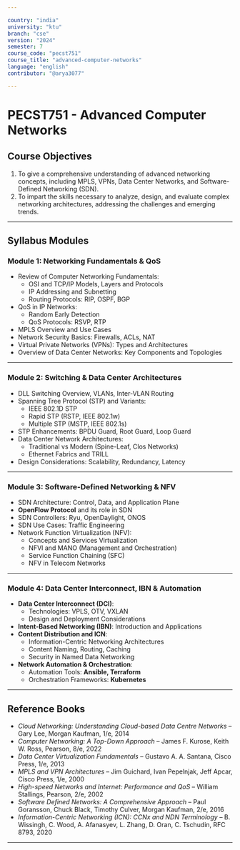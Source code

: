 ```yaml
---

country: "india"
university: "ktu"
branch: "cse"
version: "2024"
semester: 7
course_code: "pecst751"
course_title: "advanced-computer-networks"
language: "english"
contributor: "@arya3077"

---
```


# PECST751 - Advanced Computer Networks

## Course Objectives

1. To give a comprehensive understanding of advanced networking concepts, including MPLS, VPNs, Data Center Networks, and Software-Defined Networking (SDN).  
2. To impart the skills necessary to analyze, design, and evaluate complex networking architectures, addressing the challenges and emerging trends.  

---

## Syllabus Modules

### Module 1: Networking Fundamentals & QoS 

- Review of Computer Networking Fundamentals:  
  - OSI and TCP/IP Models, Layers and Protocols  
  - IP Addressing and Subnetting  
  - Routing Protocols: RIP, OSPF, BGP  
- QoS in IP Networks:  
  - Random Early Detection  
  - QoS Protocols: RSVP, RTP  
- MPLS Overview and Use Cases  
- Network Security Basics: Firewalls, ACLs, NAT  
- Virtual Private Networks (VPNs): Types and Architectures  
- Overview of Data Center Networks: Key Components and Topologies  

---

### Module 2: Switching & Data Center Architectures 
- DLL Switching Overview, VLANs, Inter-VLAN Routing  
- Spanning Tree Protocol (STP) and Variants:  
  - IEEE 802.1D STP  
  - Rapid STP (RSTP, IEEE 802.1w)  
  - Multiple STP (MSTP, IEEE 802.1s)  
- STP Enhancements: BPDU Guard, Root Guard, Loop Guard  
- Data Center Network Architectures:  
  - Traditional vs Modern (Spine-Leaf, Clos Networks)  
  - Ethernet Fabrics and TRILL  
- Design Considerations: Scalability, Redundancy, Latency  

---

### Module 3: Software-Defined Networking & NFV 

- SDN Architecture: Control, Data, and Application Plane  
- **OpenFlow Protocol** and its role in SDN  
- SDN Controllers: Ryu, OpenDaylight, ONOS  
- SDN Use Cases: Traffic Engineering  
- Network Function Virtualization (NFV):  
  - Concepts and Services Virtualization  
  - NFVI and MANO (Management and Orchestration)  
  - Service Function Chaining (SFC)  
  - NFV in Telecom Networks  

---

### Module 4: Data Center Interconnect, IBN & Automation 

- **Data Center Interconnect (DCI)**:  
  - Technologies: VPLS, OTV, VXLAN  
  - Design and Deployment Considerations  
- **Intent-Based Networking (IBN)**: Introduction and Applications  
- **Content Distribution and ICN**:  
  - Information-Centric Networking Architectures  
  - Content Naming, Routing, Caching  
  - Security in Named Data Networking  
- **Network Automation & Orchestration**:  
  - Automation Tools: **Ansible, Terraform**  
  - Orchestration Frameworks: **Kubernetes**  

---

## Reference Books

- *Cloud Networking: Understanding Cloud-based Data Centre Networks* – Gary Lee, Morgan Kaufman, 1/e, 2014  
- *Computer Networking: A Top-Down Approach* – James F. Kurose, Keith W. Ross, Pearson, 8/e, 2022  
- *Data Center Virtualization Fundamentals* – Gustavo A. A. Santana, Cisco Press, 1/e, 2013  
- *MPLS and VPN Architectures* – Jim Guichard, Ivan Pepelnjak, Jeff Apcar, Cisco Press, 1/e, 2000  
- *High-speed Networks and Internet: Performance and QoS* – William Stallings, Pearson, 2/e, 2002  
- *Software Defined Networks: A Comprehensive Approach* – Paul Goransson, Chuck Black, Timothy Culver, Morgan Kaufman, 2/e, 2016  
- *Information-Centric Networking (ICN): CCNx and NDN Terminology* – B. Wissingh, C. Wood, A. Afanasyev, L. Zhang, D. Oran, C. Tschudin, RFC 8793, 2020  

---
